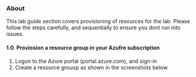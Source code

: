 ### About
This lab guide section covers provisioning of resources for the lab.  Please follow the steps carefully, and sequentially to ensure you dont run into issues.

#### 1.0. Proviosion a resource group in your Azufre subscription
1. Logon to the Azure portal (portal.azure.com), and sign-in<br>
2. Create a resource grouop as shown in the screenshots below.


